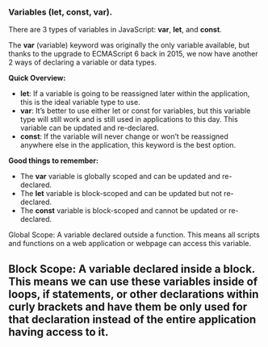 ### Variables (let, const, var).

There are 3 types of variables in JavaScript: **var**, **let**, and **const**.

The **var** (variable) keyword was originally the only variable available, but thanks to the upgrade to ECMAScript 6 back in 2015, we now have another 2 ways of declaring a variable or data types.

**Quick Overview:**
- **let**: If a variable is going to be reassigned later within the application, this is the ideal variable type to use.
- **var**: It’s better to use either let or const for variables, but this variable type will still work and is still used in applications to this day. This variable can be updated and re-declared.
- **const**: If the variable will never change or won’t be reassigned anywhere else in the application, this keyword is the best option.

**Good things to remember:**
- The **var** variable is globally scoped and can be updated and re-declared.
- The **let** variable is block-scoped and can be updated but not re-declared.
- The **const** variable is block-scoped and cannot be updated or re-declared.

Global Scope: A variable declared outside a function. This means all scripts and functions on a web application or webpage can access this variable.
 
Block Scope: A variable declared inside a block. This means we can use these variables inside of loops, if statements, or other declarations within curly brackets and have them be only used for that declaration instead of the entire application having access to it.
---
